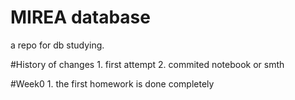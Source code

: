 # MIREA database


a repo for db studying.


#History of changes
	1. first attempt 
	2. commited notebook or smth

#Week0
	1. the first homework is done completely
